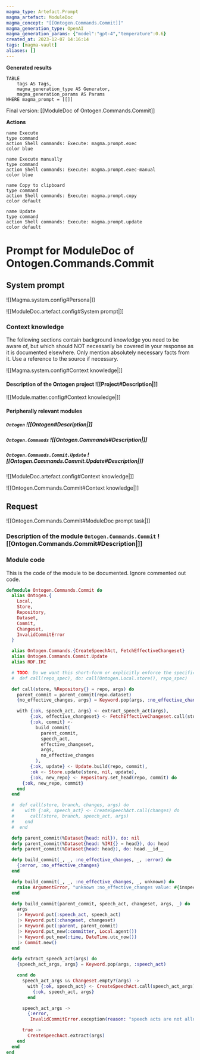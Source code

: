 ```yaml
---
magma_type: Artefact.Prompt
magma_artefact: ModuleDoc
magma_concept: "[[Ontogen.Commands.Commit]]"
magma_generation_type: OpenAI
magma_generation_params: {"model":"gpt-4","temperature":0.6}
created_at: 2023-12-07 14:16:14
tags: [magma-vault]
aliases: []
---
```


**Generated results**

```dataview
TABLE
	tags AS Tags,
	magma_generation_type AS Generator,
	magma_generation_params AS Params
WHERE magma_prompt = [[]]
```

Final version: [[ModuleDoc of Ontogen.Commands.Commit]]

**Actions**

```button
name Execute
type command
action Shell commands: Execute: magma.prompt.exec
color blue
```
```button
name Execute manually
type command
action Shell commands: Execute: magma.prompt.exec-manual
color blue
```
```button
name Copy to clipboard
type command
action Shell commands: Execute: magma.prompt.copy
color default
```
```button
name Update
type command
action Shell commands: Execute: magma.prompt.update
color default
```

# Prompt for ModuleDoc of Ontogen.Commands.Commit

## System prompt

![[Magma.system.config#Persona|]]

![[ModuleDoc.artefact.config#System prompt|]]

### Context knowledge

The following sections contain background knowledge you need to be aware of, but which should NOT necessarily be covered in your response as it is documented elsewhere. Only mention absolutely necessary facts from it. Use a reference to the source if necessary.

![[Magma.system.config#Context knowledge|]]

#### Description of the Ontogen project ![[Project#Description|]]

![[Module.matter.config#Context knowledge|]]

#### Peripherally relevant modules

##### `Ontogen` ![[Ontogen#Description|]]

##### `Ontogen.Commands` ![[Ontogen.Commands#Description|]]

##### `Ontogen.Commands.Commit.Update` ![[Ontogen.Commands.Commit.Update#Description|]]

![[ModuleDoc.artefact.config#Context knowledge|]]

![[Ontogen.Commands.Commit#Context knowledge|]]


## Request

![[Ontogen.Commands.Commit#ModuleDoc prompt task|]]

### Description of the module `Ontogen.Commands.Commit` ![[Ontogen.Commands.Commit#Description|]]

### Module code

This is the code of the module to be documented. Ignore commented out code.

```elixir
defmodule Ontogen.Commands.Commit do
  alias Ontogen.{
    Local,
    Store,
    Repository,
    Dataset,
    Commit,
    Changeset,
    InvalidCommitError
  }

  alias Ontogen.Commands.{CreateSpeechAct, FetchEffectiveChangeset}
  alias Ontogen.Commands.Commit.Update
  alias RDF.IRI

  # TODO: Do we want this short-form or explicitly enforce the specification of the store?
  #  def call(repo_spec), do: call(Ontogen.Local.store(), repo_spec)

  def call(store, %Repository{} = repo, args) do
    parent_commit = parent_commit(repo.dataset)
    {no_effective_changes, args} = Keyword.pop(args, :no_effective_changes, :error)

    with {:ok, speech_act, args} <- extract_speech_act(args),
         {:ok, effective_changeset} <- FetchEffectiveChangeset.call(store, repo, speech_act),
         {:ok, commit} <-
           build_commit(
             parent_commit,
             speech_act,
             effective_changeset,
             args,
             no_effective_changes
           ),
         {:ok, update} <- Update.build(repo, commit),
         :ok <- Store.update(store, nil, update),
         {:ok, new_repo} <- Repository.set_head(repo, commit) do
      {:ok, new_repo, commit}
    end
  end

  #  def call(store, branch, changes, args) do
  #    with {:ok, speech_act} <- CreateSpeechAct.call(changes) do
  #      call(store, branch, speech_act, args)
  #    end
  #  end

  defp parent_commit(%Dataset{head: nil}), do: nil
  defp parent_commit(%Dataset{head: %IRI{} = head}), do: head
  defp parent_commit(%Dataset{head: head}), do: head.__id__

  defp build_commit(_, _, :no_effective_changes, _, :error) do
    {:error, :no_effective_changes}
  end

  defp build_commit(_, _, :no_effective_changes, _, unknown) do
    raise ArgumentError, "unknown :no_effective_changes value: #{inspect(unknown)}"
  end

  defp build_commit(parent_commit, speech_act, changeset, args, _) do
    args
    |> Keyword.put(:speech_act, speech_act)
    |> Keyword.put(:changeset, changeset)
    |> Keyword.put(:parent, parent_commit)
    |> Keyword.put_new(:committer, Local.agent())
    |> Keyword.put_new(:time, DateTime.utc_now())
    |> Commit.new()
  end

  defp extract_speech_act(args) do
    {speech_act_args, args} = Keyword.pop(args, :speech_act)

    cond do
      speech_act_args && Changeset.empty?(args) ->
        with {:ok, speech_act} <- CreateSpeechAct.call(speech_act_args) do
          {:ok, speech_act, args}
        end

      speech_act_args ->
        {:error,
         InvalidCommitError.exception(reason: "speech acts are not allowed with other changes")}

      true ->
        CreateSpeechAct.extract(args)
    end
  end
end

```
